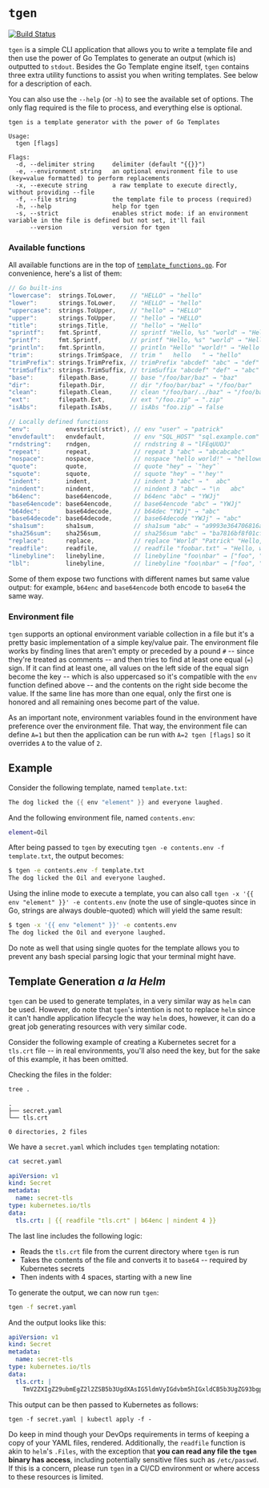 # `tgen`

[![Build Status](https://travis-ci.org/patrickdappollonio/tgen.svg?branch=master)](https://travis-ci.org/patrickdappollonio/tgen)

`tgen` is a simple CLI application that allows you to write a template file and then use the power of Go Templates to generate an output (which is) outputted to `stdout`. Besides the Go Template engine itself, `tgen` contains three extra utility functions to assist you when writing templates. See below for a description of each.

You can also use the `--help` (or `-h`) to see the available set of options. The only flag required is the file to process, and everything else is optional.

```
tgen is a template generator with the power of Go Templates

Usage:
  tgen [flags]

Flags:
  -d, --delimiter string     delimiter (default "{{}}")
  -e, --environment string   an optional environment file to use (key=value formatted) to perform replacements
  -x, --execute string       a raw template to execute directly, without providing --file
  -f, --file string          the template file to process (required)
  -h, --help                 help for tgen
  -s, --strict               enables strict mode: if an environment variable in the file is defined but not set, it'll fail
      --version              version for tgen
```

### Available functions

All available functions are in the top of [`template_functions.go`](template_functions.go). For convenience, here's a list of them:

```go
// Go built-ins
"lowercase":  strings.ToLower,    // "HELLO" → "hello"
"lower":      strings.ToLower,    // "HELLO" → "hello"
"uppercase":  strings.ToUpper,    // "hello" → "HELLO"
"upper":      strings.ToUpper,    // "hello" → "HELLO"
"title":      strings.Title,      // "hello" → "Hello"
"sprintf":    fmt.Sprintf,        // sprintf "Hello, %s" "world" → "Hello, world"
"printf":     fmt.Sprintf,        // printf "Hello, %s" "world" → "Hello, world"
"println":    fmt.Sprintln,       // println "Hello" "world!" → "Hello world!\n"
"trim":       strings.TrimSpace,  // trim "   hello   " → "hello"
"trimPrefix": strings.TrimPrefix, // trimPrefix "abcdef" "abc" → "def"
"trimSuffix": strings.TrimSuffix, // trimSuffix "abcdef" "def" → "abc"
"base":       filepath.Base,      // base "/foo/bar/baz" → "baz"
"dir":        filepath.Dir,       // dir "/foo/bar/baz" → "/foo/bar"
"clean":      filepath.Clean,     // clean "/foo/bar/../baz" → "/foo/baz"
"ext":        filepath.Ext,       // ext "/foo.zip" → ".zip"
"isAbs":      filepath.IsAbs,     // isAbs "foo.zip" → false

// Locally defined functions
"env":          envstrict(strict), // env "user" → "patrick"
"envdefault":   envdefault,        // env "SQL_HOST" "sql.example.com" → "sql.example.com"
"rndstring":    rndgen,            // rndstring 8 → "lFEqUUOJ"
"repeat":       repeat,            // repeat 3 "abc" → "abcabcabc"
"nospace":      nospace,           // nospace "hello world!" → "helloworld!"
"quote":        quote,             // quote "hey" → `"hey"`
"squote":       squote,            // squote "hey" → "'hey'"
"indent":       indent,            // indent 3 "abc" → "  abc"
"nindent":      nindent,           // nindent 3 "abc" → "\n   abc"
"b64enc":       base64encode,      // b64enc "abc" → "YWJj"
"base64encode": base64encode,      // base64encode "abc" → "YWJj"
"b64dec":       base64decode,      // b64dec "YWJj" → "abc"
"base64decode": base64decode,      // base64decode "YWJj" → "abc"
"sha1sum":      sha1sum,           // sha1sum "abc" → "a9993e364706816aba3e25717850c26c9cd0d89d"
"sha256sum":    sha256sum,         // sha256sum "abc" → "ba7816bf8f01cfea414140de5dae2223b00361a396177a9cb410ff61f20015ad"
"replace":      replace,           // replace "World" "Patrick" "Hello, World!" → "Hello, Patrick!"
"readfile":     readfile,          // readfile "foobar.txt" → "Hello, world!"
"linebyline":   linebyline,        // linebyline "foo\nbar" → ["foo", "bar"]
"lbl":          linebyline,        // linebyline "foo\nbar" → ["foo", "bar"]
```

Some of them expose two functions with different names but same value output: for example, `b64enc` and `base64encode` both encode to `base64` the same way.

### Environment file

`tgen` supports an optional environment variable collection in a file but it's a pretty basic implementation of a simple key/value pair. The environment file works by finding lines that aren't empty or preceded by a pound `#` -- since they're treated as comments -- and then tries to find at least one equal (`=`) sign. If it can find at least one, all values on the left side of the equal sign become the key -- which is also uppercased so it's compatible with the `env` function defined above -- and the contents on the right side become the value. If the same line has more than one equal, only the first one is honored and all remaining ones become part of the value.

As an important note, environment variables found in the environment have preference over the environment file. That way, the environment file can define `A=1` but then the application can be run with `A=2 tgen [flags]` so it overrides `A` to the value of `2`.

## Example

Consider the following template, named `template.txt`:

```go
The dog licked the {{ env "element" }} and everyone laughed.
```

And the following environment file, named `contents.env`:

```bash
element=Oil
```

After being passed to `tgen` by executing `tgen -e contents.env -f template.txt`, the output becomes:

```bash
$ tgen -e contents.env -f template.txt
The dog licked the Oil and everyone laughed.
```

Using the inline mode to execute a template, you can also call `tgen -x '{{ env "element" }}' -e contents.env` (note the use of single-quotes since in Go, strings are always double-quoted) which will yield the same result:

```bash
$ tgen -x '{{ env "element" }}' -e contents.env
The dog licked the Oil and everyone laughed.
```

Do note as well that using single quotes for the template allows you to prevent any bash special parsing logic that your terminal might have.

## Template Generation _a la Helm_

`tgen` can be used to generate templates, in a very similar way as `helm` can be used. However, do note that `tgen`'s intention is not to replace `helm` since it can't handle application lifecycle the way `helm` does, however, it can do a great job generating resources with very similar code.

Consider the following example of creating a Kubernetes secret for a `tls.crt` file -- in real environments, you'll also need the key, but for the sake of this example, it has been omitted.

Checking the files in the folder:

```bash
tree .
```

```text
.
├── secret.yaml
└── tls.crt

0 directories, 2 files
```

We have a `secret.yaml` which includes `tgen` templating notation:

```bash
cat secret.yaml
```

```yaml
apiVersion: v1
kind: Secret
metadata:
  name: secret-tls
type: kubernetes.io/tls
data:
  tls.crt: | {{ readfile "tls.crt" | b64enc | nindent 4 }}
```

The last line includes the following logic:

* Reads the `tls.crt` file from the current directory where `tgen` is run
* Takes the contents of the file and converts it to `base64` -- required by Kubernetes secrets
* Then indents with 4 spaces, starting with a new line

To generate the output, we can now run `tgen`:

```bash
tgen -f secret.yaml
```

And the output looks like this:

```yaml
apiVersion: v1
kind: Secret
metadata:
  name: secret-tls
type: kubernetes.io/tls
data:
  tls.crt: |
    TmV2ZXIgZ29ubmEgZ2l2ZSB5b3UgdXAsIG5ldmVyIGdvbm5hIGxldCB5b3UgZG93bgpOZXZlciBnb25uYSBydW4gYXJvdW5kIGFuZCBkZXNlcnQgeW91Ck5ldmVyIGdvbm5hIG1ha2UgeW91IGNyeSwgbmV2ZXIgZ29ubmEgc2F5IGdvb2RieWUKTmV2ZXIgZ29ubmEgdGVsbCBhIGxpZSBhbmQgaHVydCB5b3UK
```

This output can be then passed to Kubernetes as follows:

```
tgen -f secret.yaml | kubectl apply -f -
```

Do keep in mind though your DevOps requirements in terms of keeping a copy of your YAML files, rendered. Additionally, the `readfile` function is akin to `helm`'s `.Files`, with the exception that **you can read any file the `tgen` binary has access**, including potentially sensitive files such as `/etc/passwd`. If this is a concern, please run `tgen` in a CI/CD environment or where access to these resources is limited.
